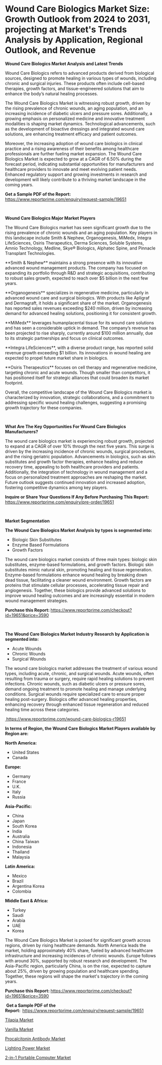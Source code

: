 <p><h1>Wound Care Biologics Market Size: Growth Outlook from 2024 to 2031, projecting at Market's Trends Analysis by Application, Regional Outlook, and Revenue</h1></p><p><strong>Wound Care Biologics Market Analysis and Latest Trends</strong></p>
<p><p>Wound Care Biologics refers to advanced products derived from biological sources, designed to promote healing in various types of wounds, including chronic and surgical injuries. These products often include cell-based therapies, growth factors, and tissue-engineered solutions that aim to enhance the body’s natural healing processes.</p><p>The Wound Care Biologics Market is witnessing robust growth, driven by the rising prevalence of chronic wounds, an aging population, and an increasing incidence of diabetic ulcers and pressure sores. Additionally, a growing emphasis on personalized medicine and innovative treatment modalities is shaping market dynamics. Technological advancements, such as the development of bioactive dressings and integrated wound care solutions, are enhancing treatment efficacy and patient outcomes.</p><p>Moreover, the increasing adoption of wound care biologics in clinical practice and a rising awareness of their benefits among healthcare professionals are further fueling market expansion. The Wound Care Biologics Market is expected to grow at a CAGR of 6.50% during the forecast period, indicating substantial opportunities for manufacturers and healthcare providers to innovate and meet evolving patient needs. Enhanced regulatory support and growing investments in research and development will likely contribute to a thriving market landscape in the coming years.</p></p>
<p><strong>Get a Sample PDF of the Report:&nbsp;</strong> <a href="https://www.reportprime.com/enquiry/request-sample/19651?utm_campaign=8&utm_medium=2&utm_source=Github&utm_content=ia&utm_term=02122024&utm_id=wound-care-biologics">https://www.reportprime.com/enquiry/request-sample/19651</a></p>
<p>&nbsp;</p>
<p><strong>Wound Care Biologics Major Market Players</strong></p>
<p><p>The Wound Care Biologics market has seen significant growth due to the rising prevalence of chronic wounds and an aging population. Key players in this landscape include Smith & Nephew, Organogenesis, MiMedx, Integra LifeSciences, Osiris Therapeutics, Derma Sciences, Soluble Systems, Amnio Technology, Medline, Skye® Biologics, Alphatec Spine, and Pinnacle Transplant Technologies.</p><p>**Smith & Nephew** maintains a strong presence with its innovative advanced wound management products. The company has focused on expanding its portfolio through R&D and strategic acquisitions, contributing to robust sales growth, expected to reach over $5 billion in the next few years.</p><p>**Organogenesis** specializes in regenerative medicine, particularly in advanced wound care and surgical biologics. With products like Apligraf and Dermagraft, it holds a significant share of the market. Organogenesis has reported sales revenues exceeding $240 million, driven by increasing demand for advanced healing solutions, positioning it for consistent growth.</p><p>**MiMedx** leverages humanplacental tissue for its wound care solutions and has seen a considerable uptick in demand. The company’s revenue has been projected to rise sharply, currently around $100 million annually, due to its strategic partnerships and focus on clinical outcomes.</p><p>**Integra LifeSciences**, with a diverse product range, has reported solid revenue growth exceeding $1 billion. Its innovations in wound healing are expected to propel future market share in biologics. </p><p>**Osiris Therapeutics** focuses on cell therapy and regenerative medicine, targeting chronic and acute wounds. Though smaller than competitors, it has positioned itself for strategic alliances that could broaden its market footprint.</p><p>Overall, the competitive landscape of the Wound Care Biologics market is characterized by innovation, strategic collaborations, and a commitment to addressing specific wound healing challenges, suggesting a promising growth trajectory for these companies.</p></p>
<p>&nbsp;</p>
<p><strong>What Are The Key Opportunities For Wound Care Biologics Manufacturers?</strong></p>
<p><p>The wound care biologics market is experiencing robust growth, projected to expand at a CAGR of over 10% through the next five years. This surge is driven by the increasing incidence of chronic wounds, surgical procedures, and the rising geriatric population. Advancements in biologics, such as skin substitutes and growth factor therapies, enhance healing and reduce recovery time, appealing to both healthcare providers and patients. Additionally, the integration of technology in wound management and a focus on personalized treatment approaches are reshaping the market. Future outlook suggests continued innovation and increased adoption, fostering competitive dynamics among key players.</p></p>
<p><strong>Inquire or Share Your Questions If Any Before Purchasing This Report:</strong> <a href="https://www.reportprime.com/enquiry/pre-order/19651?utm_campaign=8&utm_medium=2&utm_source=Github&utm_content=ia&utm_term=02122024&utm_id=wound-care-biologics">https://www.reportprime.com/enquiry/pre-order/19651</a></p>
<p>&nbsp;</p>
<p><strong>Market Segmentation</strong></p>
<p><strong>The Wound Care Biologics Market Analysis by types is segmented into:</strong></p>
<p><ul><li>Biologic Skin Substitutes</li><li>Enzyme Based Formulations</li><li>Growth Factors</li></ul></p>
<p><p>The wound care biologics market consists of three main types: biologic skin substitutes, enzyme-based formulations, and growth factors. Biologic skin substitutes mimic natural skin, promoting healing and tissue regeneration. Enzyme-based formulations enhance wound healing by breaking down dead tissue, facilitating a cleaner wound environment. Growth factors are proteins that stimulate cellular processes, accelerating tissue repair and angiogenesis. Together, these biologics provide advanced solutions to improve wound healing outcomes and are increasingly essential in modern wound management strategies.</p></p>
<p><strong>Purchase this Report:&nbsp;</strong><a href="https://www.reportprime.com/checkout?id=19651&price=3590&utm_campaign=8&utm_medium=2&utm_source=Github&utm_content=ia&utm_term=02122024&utm_id=wound-care-biologics">https://www.reportprime.com/checkout?id=19651&price=3590</a></p>
<p>&nbsp;</p>
<p><strong>The Wound Care Biologics Market Industry Research by Application is segmented into:</strong></p>
<p><ul><li>Acute Wounds</li><li>Chronic Wounds</li><li>Surgical Wounds</li></ul></p>
<p><p>The wound care biologics market addresses the treatment of various wound types, including acute, chronic, and surgical wounds. Acute wounds, often resulting from trauma or surgery, require rapid healing solutions to prevent infections. Chronic wounds, such as diabetic ulcers or pressure sores, demand ongoing treatment to promote healing and manage underlying conditions. Surgical wounds require specialized care to ensure proper healing post-surgery. Biologics offer advanced healing properties, enhancing recovery through enhanced tissue regeneration and reduced healing time across these categories.</p></p>
<p><a href="https://www.reportprime.com/wound-care-biologics-r19651?utm_campaign=8&utm_medium=2&utm_source=Github&utm_content=ia&utm_term=02122024&utm_id=wound-care-biologics">&nbsp;https://www.reportprime.com/wound-care-biologics-r19651</a></p>
<p><strong>In terms of Region, the Wound Care Biologics Market Players available by Region are:</strong></p>
<p>
    <p> <strong> North America: </strong>
        <ul>
            <li>United States</li>
            <li>Canada</li>
        </ul>
        </p> 
    <p> <strong> Europe: </strong>
        <ul>
            <li>Germany</li>
            <li>France</li>
            <li>U.K.</li>
            <li>Italy</li>
            <li>Russia</li>
        </ul>
        </p> 
    <p> <strong> Asia-Pacific: </strong>
        <ul>
            <li>China</li>
            <li>Japan</li>
            <li>South Korea</li>
            <li>India</li>
            <li>Australia</li>
            <li>China Taiwan</li>
            <li>Indonesia</li>
            <li>Thailand</li>
            <li>Malaysia</li>
        </ul>
        </p> 
    <p> <strong> Latin America: </strong>
        <ul>
            <li>Mexico</li>
            <li>Brazil</li>
            <li>Argentina Korea</li>
            <li>Colombia</li>
        </ul>
        </p> 
    <p> <strong> Middle East & Africa: </strong>
        <ul>
            <li>Turkey</li>
            <li>Saudi</li>
            <li>Arabia</li>
            <li>UAE</li>
            <li>Korea</li>
        </ul>
    </p>
    </p>
<p><p>The Wound Care Biologics Market is poised for significant growth across regions, driven by rising healthcare demands. North America leads the market, holding approximately 40% share, fueled by advanced healthcare infrastructure and increasing incidences of chronic wounds. Europe follows with around 30%, supported by robust research and development. The Asia-Pacific region, particularly China, is on the rise, expected to capture about 25%, driven by growing population and healthcare spending. Together, these regions will shape the market's trajectory in the coming years.</p></p>
<p><strong>Purchase this Report: </strong><a href="https://www.reportprime.com/checkout?id=19651&price=3590&utm_campaign=8&utm_medium=2&utm_source=Github&utm_content=ia&utm_term=02122024&utm_id=wound-care-biologics">https://www.reportprime.com/checkout?id=19651&price=3590</a></p>
<p>&nbsp;<strong>Get a Sample PDF of the Report:&nbsp;&nbsp;</strong><a href="https://www.reportprime.com/enquiry/request-sample/19651?utm_campaign=8&utm_medium=2&utm_source=Github&utm_content=ia&utm_term=02122024&utm_id=wound-care-biologics">https://www.reportprime.com/enquiry/request-sample/19651</a></p>
<p><strong></strong></p>
<p><p><a href="https://www.linkedin.com/pulse/revenue-growth-market-insights-tilapia-98-cagr-from-2024-2031-d9lyf?utm_campaign=8&utm_medium=2&utm_source=Github&utm_content=ia&utm_term=02122024&utm_id=wound-care-biologics">Tilapia Market</a></p><p><a href="https://www.linkedin.com/pulse/market-insights-vanillamarket-trends-past-patterns-future-ys9hf?utm_campaign=8&utm_medium=2&utm_source=Github&utm_content=ia&utm_term=02122024&utm_id=wound-care-biologics">Vanilla Market</a></p><p><a href="https://github.com/PeterParrish5/Market-Research-Report-List-7/blob/main/procalcitonin-antibody-market.md?utm_campaign=8&utm_medium=2&utm_source=Github&utm_content=ia&utm_term=02122024&utm_id=wound-care-biologics">Procalcitonin Antibody Market</a></p><p><a href="https://issuu.com/reportprime-2/docs/lighting-power-market-size-2030.pptx?utm_campaign=8&utm_medium=2&utm_source=Github&utm_content=ia&utm_term=02122024&utm_id=wound-care-biologics">Lighting Power Market</a></p><p><a href="https://issuu.com/reportprime-2/docs/2-in-1-portable-computer-market-siz_1aa0ec7b5c5159?utm_campaign=8&utm_medium=2&utm_source=Github&utm_content=ia&utm_term=02122024&utm_id=wound-care-biologics">2-in-1 Portable Computer Market</a></p></p>